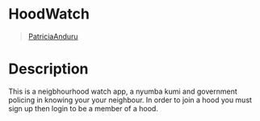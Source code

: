 # HoodWatch

>[PatriciaAnduru](https://github.com/PatriciaAnduru)

  
# Description  
This is a neigbhourhood watch app, a nyumba kumi and government policing in knowing your your neighbour. In order to join a hood you must sign up then login to be a member of a hood. 
